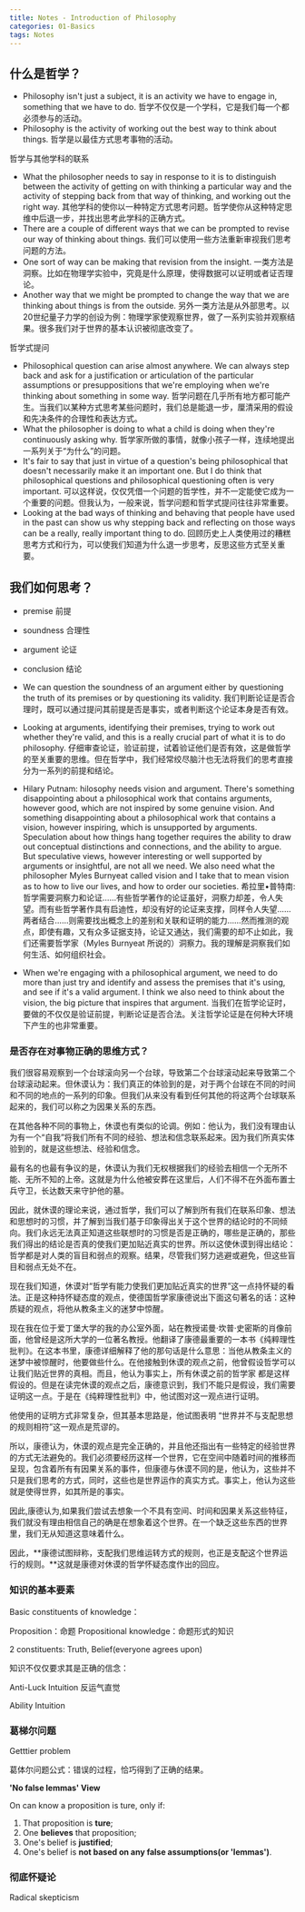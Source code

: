 ```yaml
---
title: Notes - Introduction of Philosophy
categories: 01-Basics
tags: Notes
---
```


## 什么是哲学？
* Philosophy isn't just a subject, it is an activity we have to engage in, something that we have to do. 哲学不仅仅是一个学科，它是我们每一个都必须参与的活动。
* Philosophy is the activity of working out the best way to think about things. 哲学是以最佳方式思考事物的活动。

哲学与其他学科的联系
* What the philosopher needs to say in response to it is to distinguish between the activity of getting on with thinking a particular way and the activity of stepping back from that way of thinking, and working out the right way. 其他学科的使你以一种特定方式思考问题。哲学使你从这种特定思维中后退一步，并找出思考此学科的正确方式。
* There are a couple of different ways that we can be prompted to revise our way of thinking about things. 我们可以使用一些方法重新审视我们思考问题的方法。
* One sort of way can be making that revision from the insight. 一类方法是洞察。比如在物理学实验中，究竟是什么原理，使得数据可以证明或者证否理论。 
* Another way that we might be prompted to change the way that we are thinking about things is from the outside. 另外一类方法是从外部思考。以20世纪量子力学的创设为例：物理学家使观察世界，做了一系列实验并观察结果。很多我们对于世界的基本认识被彻底改变了。

哲学式提问
* Philosophical question can arise almost anywhere. We can always step back and ask for a justification or articulation of the particular assumptions or presuppositions that we're employing when we're thinking about something in some way. 哲学问题在几乎所有地方都可能产生。当我们以某种方式思考某些问题时，我们总是能退一步，厘清采用的假设和先决条件的合理性和表达方式。
*  What the philosopher is doing to what a child is doing when they're continuously asking why. 哲学家所做的事情，就像小孩子一样，连续地提出一系列关于“为什么”的问题。
* It's fair to say that just in virtue of a question's being philosophical that doesn't necessarily make it an important one. But I do think that philosophical questions and philosophical questioning often is very important. 可以这样说，仅仅凭借一个问题的哲学性，并不一定能使它成为一个重要的问题。但我认为，一般来说，哲学问题和哲学式提问往往非常重要。
* Looking at the bad ways of thinking and behaving that people have used in the past can show us why stepping back and reflecting on those ways can be a really, really important thing to do. 回顾历史上人类使用过的糟糕思考方式和行为，可以使我们知道为什么退一步思考，反思这些方式至关重要。

## 我们如何思考？

* premise 前提 
* soundness 合理性 
* argument 论证
* conclusion 结论
* We can question the soundness of an argument either by questioning the truth of its premises or by questioning its validity. 我们判断论证是否合理时，既可以通过提问其前提是否是事实，或者判断这个论证本身是否有效。

* Looking at arguments, identifying their premises, trying to work out whether they're valid, and this is a really crucial part of what it is to do philosophy. 仔细审查论证，验证前提，试着验证他们是否有效，这是做哲学的至关重要的思维。但在哲学中，我们经常绞尽脑汁也无法将我们的思考直接分为一系列的前提和结论。

* Hilary Putnam: hilosophy needs vision and argument. There's something disappointing about a philosophical work that contains arguments, however good, which are not inspired by some genuine vision. And something disappointing about a philosophical work that contains a vision, however inspiring, which is unsupported by arguments. Speculation about how things hang together requires the ability to draw out conceptual distinctions and connections, and the ability to argue. But speculative views, however interesting or well supported by arguments or insightful, are not all we need. We also need what the philosopher Myles Burnyeat called vision and I take that to mean vision as to how to live our lives, and how to order our societies. 希拉里•普特南:哲学需要洞察力和论证……有些哲学著作的论证虽好，洞察力却差，令人失望。而有些哲学著作具有启迪性，却没有好的论证来支撑，同样令人失望……两者结合……则需要找出概念上的差别和关联和证明的能力……然而推测的观点，即使有趣，又有众多证据支持，论证又通达，我们需要的却不止如此，我们还需要哲学家（Myles Burnyeat 所说的）洞察力。我的理解是洞察我们如何生活、如何组织社会。

* When we're engaging with a philosophical argument, we need to do more than just try and identify and assess the premises that it's using, and see if it's a valid argument. I think we also need to think about the vision, the big picture that inspires that argument. 当我们在哲学论证时，要做的不仅仅是验证前提，判断论证是否合法。关注哲学论证是在何种大环境下产生的也非常重要。

### 是否存在对事物正确的思维方式？

我们很容易观察到一个台球滚向另一个台球，导致第二个台球滚动起来导致第二个台球滚动起来。但休谟认为：我们真正的体验到的是，对于两个台球在不同的时间和不同的地点的一系列的印象。但我们从来没有看到任何其他的将这两个台球联系起来的，我们可以称之为因果关系的东西。

在其他各种不同的事物上，休谟也有类似的论调。例如：他认为，我们没有理由认为有一个“自我”将我们所有不同的经验、想法和信念联系起来。因为我们所真实体验到的，就是这些想法、经验和信念。

最有名的也最有争议的是，休谟认为我们无权根据我们的经验去相信一个无所不能、无所不知的上帝。这就是为什么他被安葬在这里后，人们不得不在外面布置士兵守卫，长达数天来守护他的墓。

因此，就休谟的理论来说，通过哲学，我们可以了解到所有我们在联系印象、想法和思想时的习惯，并了解到当我们基于印象得出关于这个世界的结论时的不同倾向。我们永远无法真正知道这些联想时的习惯是否是正确的，哪些是正确的，那些我们得出的结论是否真的使我们更加贴近真实的世界。所以这使休谟到得出结论：哲学都是对人类的盲目和弱点的观察。结果，尽管我们努力逃避或避免，但这些盲目和弱点无处不在。

现在我们知道，休谟对“哲学有能力使我们更加贴近真实的世界”这一点持怀疑的看法。正是这种持怀疑态度的观点，使德国哲学家康德说出下面这句著名的话：这种质疑的观点，将他从教条主义的迷梦中惊醒。

现在我在位于爱丁堡大学的我的办公室外面，站在教授诺曼·坎普·史密斯的肖像前面，他曾经是这所大学的一位著名教授。他翻译了康德最重要的一本书《纯粹理性批判》。在这本书里，康德详细解释了他的那句话是什么意思：当他从教条主义的迷梦中被惊醒时，他要做些什么。在他接触到休谟的观点之前，他曾假设哲学可以让我们贴近世界的真相。而且，他认为事实上，所有休谟之前的哲学家 都是这样假设的。但是在读完休谟的观点之后，康德意识到，我们不能只是假设，我们需要证明这一点。于是在《纯粹理性批判》中，他试图对这一观点进行证明。

他使用的证明方式非常复杂，但其基本思路是，他试图表明 “世界并不与支配思想的规则相符”这一观点是荒谬的。

所以，康德认为，休谟的观点是完全正确的，并且他还指出有一些特定的经验世界的方式无法避免的。我们必须要经历这样一个世界，它在空间中随着时间的推移而呈现，包含着所有有因果关系的事件，但康德与休谟不同的是，他认为，这些并不只是我们思考的方式，同时，这些也是世界运作的真实方式。事实上，他认为这些就是使得世界，如其所是的事实。

因此,康德认为,如果我们尝试去想象一个不具有空间、时间和因果关系这些特征，我们就没有理由相信自己的确是在想象着这个世界。在一个缺乏这些东西的世界里，我们无从知道这意味着什么。

因此，**康德试图辩称，支配我们思维运转方式的规则，也正是支配这个世界运行的规则。**这就是康德对休谟的哲学怀疑态度作出的回应。

### 知识的基本要素 

Basic constituents of knowledge：

Proposition：命题
Propositional knowledge：命题形式的知识

2 constituents: Truth, Belief(everyone agrees upon)

知识不仅仅要求其是正确的信念：

Anti-Luck Intuition 反运气直觉

Ability Intuition


### 葛梯尔问题

Getttier problem 

葛体尔问题公式：错误的过程，恰巧得到了正确的结果。

**'No false lemmas' View**

On can know a proposition is ture, only if:
1. That proposition is **ture**;
2. One **believes** that proposition;
3. One's belief is **justified**;
4. One's belief is **not based on any false assumptions(or 'lemmas')**.


### 彻底怀疑论

Radical skepticism 